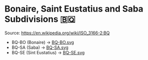 # Bonaire, Saint Eustatius and Saba Subdivisions 🇧🇶

Source: https://en.wikipedia.org/wiki/ISO_3166-2:BQ

* BQ-BO (Bonaire) -> [BQ-BO.svg](https://github.com/amckenna41/iso3166-flag-icons/blob/main/iso3166-2-icons/BQ/BQ-BO.svg)
* BQ-SA (Saba) -> [BQ-SA.svg](https://github.com/amckenna41/iso3166-flag-icons/blob/main/iso3166-2-icons/BQ/BQ-SA.svg)
* BQ-SE (Sint Eustatius) -> [BQ-SE.svg](https://github.com/amckenna41/iso3166-flag-icons/blob/main/iso3166-2-icons/BQ/BQ-SE.svg)
